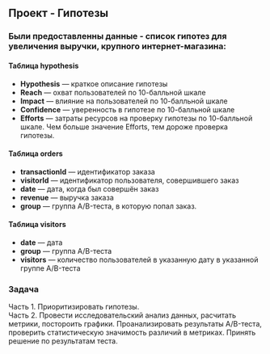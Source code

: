 ## Проект - Гипотезы

### Были предоставленны данные - список гипотез для увеличения выручки, крупного интернет-магазина:

#### Таблица hypothesis
- **Hypothesis** — краткое описание гипотезы
- **Reach** — охват пользователей по 10-балльной шкале
- **Impact** — влияние на пользователей по 10-балльной шкале
- **Confidence** — уверенность в гипотезе по 10-балльной шкале
- **Efforts** — затраты ресурсов на проверку гипотезы по 10-балльной шкале. Чем больше значение Efforts, тем дороже проверка гипотезы.

#### Таблица orders
- **transactionId** — идентификатор заказа
- **visitorId** — идентификатор пользователя, совершившего заказ
- **date** — дата, когда был совершён заказ
- **revenue** — выручка заказа
- **group** — группа A/B-теста, в которую попал заказ.

#### Таблица visitors 
- **date** — дата
- **group** — группа A/B-теста
- **visitors** — количество пользователей в указанную дату в указанной группе A/B-теста

### Задача
Часть 1. Приоритизировать гипотезы.\
Часть 2. Провести исследовательский анализ данных, расчитать метрики, постороить графики. Проанализировать результаты A/B-теста, проверить статистическую значимость различий в метриках. Принять решение по результатам теста.